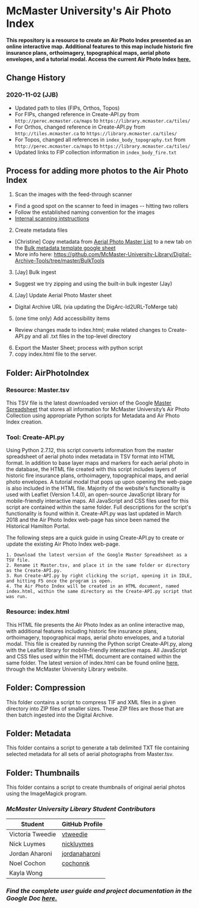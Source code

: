 # McMaster University's Air Photo Index

**This repository is a resource to create an Air Photo Index presented as an online interactive map. Additional features to this map include historic fire insurance plans, orthoimagery, topographical maps, aerial photo envelopes, and a tutorial modal. Access the current Air Photo Index [here.](http://library.mcmaster.ca/maps/aerialphotos/index.html)**

## Change History

### 2020-11-02 (JJB)
- Updated path to tiles (FIPs, Orthos, Topos)
- For FIPs, changed reference in Create-API.py from ```http://perec.mcmaster.ca/maps``` to ```https://library.mcmaster.ca/tiles/```
- For Orthos, changed reference in Create-API.py from ```http://tiles.mcmaster.ca``` to ```https://library.mcmaster.ca/tiles/```
- For Topos, changed all references in ```index_body_topography.txt``` from ```http://perec.mcmaster.ca/maps``` to ```https://library.mcmaster.ca/tiles/```
- Updated links to FIP collection information in ```index_body_fire.txt```

## Process for adding more photos to the Air Photo Index
1. Scan the images with the feed-through scanner
- Find a good spot on the scanner to feed in images -- hitting two rollers
- Follow the established naming convention for the images
- [Internal scanning intstructions](https://docs.google.com/document/d/1BbmKHinXS_xmfCYKsvTkttX6oUojLWhQc5AQQo2W13U/edit)
2. Create metadata files
- [Christine] Copy metadata from [Aerial Photo Master List](https://docs.google.com/spreadsheets/d/180qQStP5EkeY_3a4eM5lXcDYv3QY4zFq4l5bx3BZ8m0/edit#gid=0) to a new tab on the [Bulk metadata template google sheet](https://docs.google.com/spreadsheets/d/1xmSuWdqUQ0a9RNCi2DErNO1bBcK6J06ps0moyYkg4Qk/edit#gid=1991707764) 
- More info here: https://github.com/McMaster-University-Library/Digital-Archive-Tools/tree/master/BulkTools
3. [Jay] Bulk ingest
- Suggest we try zipping and using the built-in bulk ingester (Jay)
4. [Jay] Update Aerial Photo Master sheet
- Digital Archive URL (via updating the DigArc-Id2URL-ToMerge tab)
5. (one time only) Add accessibility items
- Review changes made to index.html; make related changes to Create-API.py and all .txt files in the top-level directory
6. Export the Master Sheet; process with python script 
7. copy index.html file to the server.


## Folder: AirPhotoIndex

### Resource: Master.tsv

This TSV file is the latest downloaded version of the Google [Master Spreadsheet](https://docs.google.com/spreadsheets/d/180qQStP5EkeY_3a4eM5lXcDYv3QY4zFq4l5bx3BZ8m0/edit#gid=0) that stores all information for McMaster University’s Air Photo Collection using appropriate Python scripts for Metadata and Air Photo Index creation.

### Tool: Create-API.py

Using Python 2.7.12, this script converts information from the master spreadsheet of aerial photo index metadata in TSV format into HTML format. In addition to base layer maps and markers for each aerial photo in the database, the HTML file created with this script includes layers of historic fire insurance plans, orthoimagery, topographical maps, and aerial photo envelopes. A tutorial modal that pops up upon opening the web-page is also included in the HTML file. Majority of the website's functionality is used with Leaflet (Version 1.4.0), an open-source JavaScript library for mobile-friendly interactive maps. All JavaScript and CSS files used for this script are contained within the same folder. Full descriptions for the script's functionality is found within it. Create-API.py was last updated in March 2018 and the Air Photo Index web-page has since been named the Historical Hamilton Portal.

The following steps are a quick guide in using Create-API.py to create or update the existing Air Photo Index web-page.

	1. Download the latest version of the Google Master Spreadsheet as a TSV file.
	2. Rename it Master.tsv, and place it in the same folder or directory as the Create-API.py.
	3. Run Create-API.py by right clicking the script, opening it in IDLE, and hitting F5 once the program is open.
	4. The Air Photo Index will be created in an HTML document, named index.html, within the same directory as the Create-API.py script that was run. 

### Resource: index.html

This HTML file presents the Air Photo Index as an online interactive map, with additional features including historic fire insurance plans, orthoimagery, topographical maps, aerial photo envelopes, and a tutorial modal. This file is created by running the Python script Create-API.py, along with the Leaflet library for mobile-friendly interactive maps. All JavaScript and CSS files used within the HTML document are contained within the same folder. The latest version of index.html can be found online [here,](http://library.mcmaster.ca/maps/aerialphotos/index.html) through the McMaster University Library website.
	
## Folder: Compression

This folder contains a script to compress TIF and XML files in a given directory into ZIP files of smaller sizes. These ZIP files are those that are then batch ingested into the Digital Archive.

## Folder: Metadata

This folder contains a script to generate a tab delimited TXT file containing selected metadata for all sets of aerial photographs from Master.tsv.

## Folder: Thumbnails

This folder contains a script to create thumbnails of original aerial photos using the ImageMagick program.

### _McMaster University Library Student Contributors_

| Student | GitHub Profile |
| --- | --- |
| Victoria Tweedie | [vtweedie](https://github.com/vtweedie) |
| Nick Luymes | [nickluymes](https://github.com/nickluymes) |
| Jordan Aharoni | [jordanaharoni](https://github.com/jordanaharoni) |
| Noel Cochon | [cochonnk](https://github.com/cochonnk) |
| Kayla Wong |    |

### _Find the complete user guide and project documentation in the Google Doc [here.](https://docs.google.com/document/d/15C5t9oEDk808uXAyx8PzxzmvWaYHMnQU5fdk2MuaDOA/edit?usp=sharing)_
